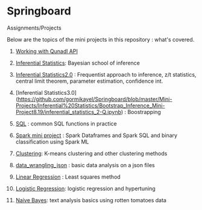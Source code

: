 # Springboard
Assignments/Projects

Below are the topics of the mini projects in this repository : what's covered.

1. [Working with Qunadl API](https://github.com/gormikayel/Springboard/blob/master/Mini-Projects/API/api_data_wrangling_mini_project(2019)%20.ipynb) 

2. [Inferential Statistics](https://github.com/gormikayel/Springboard/blob/master/Mini-Projects/Bayesian_stats_Q6.28/inferential_statistics_3-Q.ipynb): Bayesian school of inference

3. [Inferential Statistics2.0](https://github.com/gormikayel/Springboard/tree/master/Mini-Projects/inferential_statistics_frequentist_mini-projects6.28.19) : Frequentist approach to inference, z/t statistics, central limit theorem, parameter estimation, confidence int.

4. [Inferential Statistics3.0] (https://github.com/gormikayel/Springboard/blob/master/Mini-Projects/Inferential%20Statistics/Bootstrap_Inference_Mini-Project8.19/inferential_statistics_2-Q.ipynb) : Boostrapping

5. [SQL](https://github.com/gormikayel/Springboard/blob/master/Mini-Projects/SQL/sql_project.sql) :  common SQL functions in practice

6. [Spark mini project](https://github.com/gormikayel/Springboard/blob/master/Mini-Projects/Spark%20mini%20project/Spark%20DF%2C%20SQL%2C%20ML%20Exercise.ipynb) : Spark Dataframes and Spark SQL and binary classification using Spark ML

7. [Clustering](https://github.com/gormikayel/Springboard/blob/master/Mini-Projects/clustering/Mini_Project_Clustering.ipynb):  K-means clustering and other clustering methods

8. [data_wrangling_json](https://github.com/gormikayel/Springboard/blob/master/Mini-Projects/data_wrangling_json/sliderule_dsi_json_exercise(Gor)%20.ipynb) : basic data analysis on a json files

9. [Linear Regression](https://github.com/gormikayel/Springboard/blob/master/Mini-Projects/linear_regression/Mini_Project_Linear_Regression.ipynb) : Least squares method

10. [Logistic Regression](https://github.com/gormikayel/Springboard/blob/master/Mini-Projects/logistic_regression/Mini_Project_Logistic_Regression.ipynb):   logistic regression and hypertuning

11. [Naive Bayes](https://github.com/gormikayel/Springboard/blob/master/Mini-Projects/naive_bayes/Mini_Project_Naive_Bayes.ipynb): text analysis basics using rotten tomatoes data
